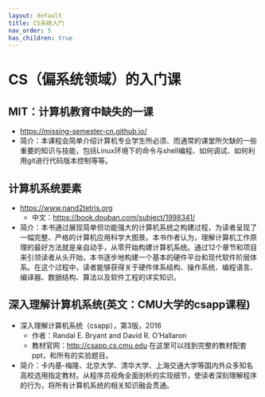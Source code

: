 ```yaml
---
layout: default
title: CS系统入门
nav_order: 5
has_children: true
---
```


# CS（偏系统领域）的入门课
## MIT：计算机教育中缺失的一课
- https://missing-semester-cn.github.io/
- 简介：本课程会简单介绍计算机专业学生所必须、而通常的课堂所欠缺的一些重要的知识与技能，包括Linux环境下的命令与shell编程、如何调试、如何利用git进行代码版本控制等等。

## 计算机系统要素
- https://www.nand2tetris.org
    - 中文：https://book.douban.com/subject/1998341/
- 简介：本书通过展现简单但功能强大的计算机系统之构建过程，为读者呈现了一幅完整、严格的计算机应用科学大图景。本书作者认为，理解计算机工作原理的最好方法就是亲自动手，从零开始构建计算机系统。通过12个章节和项目来引领读者从头开始，本书逐步地构建一个基本的硬件平台和现代软件阶层体系。在这个过程中，读者能够获得关于硬件体系结构、操作系统、编程语言、编译器、数据结构、算法以及软件工程的详实知识。

## 深入理解计算机系统(英文：CMU大学的csapp课程)
- 深入理解计算机系统（csapp），第3版，2016
    - 作者：Randal E. Bryant and David R. O’Hallaron 
    - 教材官网：http://csapp.cs.cmu.edu 在这里可以找到完整的教材配套ppt，和所有的实验题目。
- 简介：卡内基-梅隆、北京大学、清华大学、上海交通大学等国内外众多知名高校选用指定教材。从程序员视角全面剖析的实现细节，使读者深刻理解程序的行为，将所有计算机系统的相关知识融会贯通。

